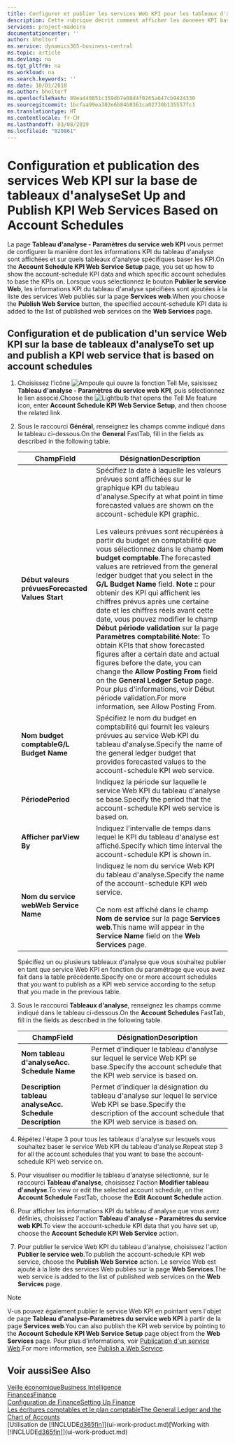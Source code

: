 ```yaml
---
title: Configurer et publier les services Web KPI pour les tableaux d'analyse | Microsoft Docs
description: Cette rubrique décrit comment afficher les données KPI basées sur des tableaux d'analyse spécifiques.
services: project-madeira
documentationcenter: ''
author: bholtorf
ms.service: dynamics365-business-central
ms.topic: article
ms.devlang: na
ms.tgt_pltfrm: na
ms.workload: na
ms.search.keywords: ''
ms.date: 10/01/2018
ms.author: bholtorf
ms.openlocfilehash: 89ea440851c359db7e08d4f0265a647cb9424330
ms.sourcegitcommit: 1bcfaa99ea302e6b84b8361ca02730b135557fc1
ms.translationtype: HT
ms.contentlocale: fr-CH
ms.lasthandoff: 03/08/2019
ms.locfileid: "820861"
---
```

# <a name="set-up-and-publish-kpi-web-services-based-on-account-schedules"></a><span data-ttu-id="873e6-103">Configuration et publication des services Web KPI sur la base de tableaux d'analyse</span><span class="sxs-lookup"><span data-stu-id="873e6-103">Set Up and Publish KPI Web Services Based on Account Schedules</span></span>
<span data-ttu-id="873e6-104">La page **Tableau d'analyse - Paramètres du service web KPI** vous permet de configurer la manière dont les informations KPI du tableau d'analyse sont affichées et sur quels tableaux d'analyse spécifiques baser les KPI.</span><span class="sxs-lookup"><span data-stu-id="873e6-104">On the **Account Schedule KPI Web Service Setup** page, you set up how to show the account-schedule KPI data and which specific account schedules to base the KPIs on.</span></span> <span data-ttu-id="873e6-105">Lorsque vous sélectionnez le bouton **Publier le service Web**, les informations KPI du tableau d'analyse spécifiées sont ajoutées à la liste des services Web publiés sur la page **Services web**.</span><span class="sxs-lookup"><span data-stu-id="873e6-105">When you choose the **Publish Web Service** button, the specified account-schedule KPI data is added to the list of published web services on the **Web Services** page.</span></span>  

## <a name="to-set-up-and-publish-a-kpi-web-service-that-is-based-on-account-schedules"></a><span data-ttu-id="873e6-106">Configuration et de publication d'un service Web KPI sur la base de tableaux d'analyse</span><span class="sxs-lookup"><span data-stu-id="873e6-106">To set up and publish a KPI web service that is based on account schedules</span></span>  
1.  <span data-ttu-id="873e6-107">Choisissez l'icône ![Ampoule qui ouvre la fonction Tell Me](media/ui-search/search_small.png "Dites-moi ce que vous voulez faire"), saisissez **Tableau d'analyse - Paramètres du service web KPI**, puis sélectionnez le lien associé.</span><span class="sxs-lookup"><span data-stu-id="873e6-107">Choose the ![Lightbulb that opens the Tell Me feature](media/ui-search/search_small.png "Tell me what you want to do") icon, enter **Account Schedule KPI Web Service Setup**, and then choose the related link.</span></span>  
2.  <span data-ttu-id="873e6-108">Sous le raccourci **Général**, renseignez les champs comme indiqué dans le tableau ci-dessous.</span><span class="sxs-lookup"><span data-stu-id="873e6-108">On the **General** FastTab, fill in the fields as described in the following table.</span></span>  

    |<span data-ttu-id="873e6-109">Champ</span><span class="sxs-lookup"><span data-stu-id="873e6-109">Field</span></span>|<span data-ttu-id="873e6-110">Désignation</span><span class="sxs-lookup"><span data-stu-id="873e6-110">Description</span></span>|  
    |---------------------------------|---------------------------------------|  
    |<span data-ttu-id="873e6-111">**Début valeurs prévues**</span><span class="sxs-lookup"><span data-stu-id="873e6-111">**Forecasted Values Start**</span></span>|<span data-ttu-id="873e6-112">Spécifiez la date à laquelle les valeurs prévues sont affichées sur le graphique KPI du tableau d'analyse.</span><span class="sxs-lookup"><span data-stu-id="873e6-112">Specify at what point in time forecasted values are shown on the account-schedule KPI graphic.</span></span><br /><br /> <span data-ttu-id="873e6-113">Les valeurs prévues sont récupérées à partir du budget en comptabilité que vous sélectionnez dans le champ **Nom budget comptable**.</span><span class="sxs-lookup"><span data-stu-id="873e6-113">The forecasted values are retrieved from the general ledger budget that you select in the **G/L Budget Name** field.</span></span> <span data-ttu-id="873e6-114">**Note ::** pour obtenir des KPI qui affichent les chiffres prévus après une certaine date et les chiffres réels avant cette date, vous pouvez modifier le champ **Début période validation** sur la page **Paramètres comptabilité**.</span><span class="sxs-lookup"><span data-stu-id="873e6-114">**Note:**  To obtain KPIs that show forecasted figures after a certain date and actual figures before the date, you can change the **Allow Posting From** field on the **General Ledger Setup** page.</span></span> <span data-ttu-id="873e6-115">Pour plus d'informations, voir Début période validation.</span><span class="sxs-lookup"><span data-stu-id="873e6-115">For more information, see Allow Posting From.</span></span>|  
    |<span data-ttu-id="873e6-116">**Nom budget comptable**</span><span class="sxs-lookup"><span data-stu-id="873e6-116">**G/L Budget Name**</span></span>|<span data-ttu-id="873e6-117">Spécifiez le nom du budget en comptabilité qui fournit les valeurs prévues au service Web KPI du tableau d'analyse.</span><span class="sxs-lookup"><span data-stu-id="873e6-117">Specify the name of the general ledger budget that provides forecasted values to the account-schedule KPI web service.</span></span>|  
    |<span data-ttu-id="873e6-118">**Période**</span><span class="sxs-lookup"><span data-stu-id="873e6-118">**Period**</span></span>|<span data-ttu-id="873e6-119">Indiquez la période sur laquelle le service Web KPI du tableau d'analyse se base.</span><span class="sxs-lookup"><span data-stu-id="873e6-119">Specify the period that the account-schedule KPI web service is based on.</span></span>|  
    |<span data-ttu-id="873e6-120">**Afficher par**</span><span class="sxs-lookup"><span data-stu-id="873e6-120">**View By**</span></span>|<span data-ttu-id="873e6-121">Indiquez l'intervalle de temps dans lequel le KPI du tableau d'analyse est affiché.</span><span class="sxs-lookup"><span data-stu-id="873e6-121">Specify which time interval the account-schedule KPI is shown in.</span></span>|  
    |<span data-ttu-id="873e6-122">**Nom du service web**</span><span class="sxs-lookup"><span data-stu-id="873e6-122">**Web Service Name**</span></span>|<span data-ttu-id="873e6-123">Indiquez le nom du service Web KPI du tableau d'analyse.</span><span class="sxs-lookup"><span data-stu-id="873e6-123">Specify the name of the account-schedule KPI web service.</span></span><br /><br /> <span data-ttu-id="873e6-124">Ce nom est affiché dans le champ **Nom de service** sur la page **Services web**.</span><span class="sxs-lookup"><span data-stu-id="873e6-124">This name will appear in the **Service Name** field on the **Web Services** page.</span></span>|  

    <span data-ttu-id="873e6-125">Spécifiez un ou plusieurs tableaux d'analyse que vous souhaitez publier en tant que service Web KPI en fonction du paramétrage que vous avez fait dans la table précédente.</span><span class="sxs-lookup"><span data-stu-id="873e6-125">Specify one or more account schedules that you want to publish as a KPI web service according to the setup that you made in the previous table.</span></span>  

3.  <span data-ttu-id="873e6-126">Sous le raccourci **Tableaux d'analyse**, renseignez les champs comme indiqué dans le tableau ci-dessous.</span><span class="sxs-lookup"><span data-stu-id="873e6-126">On the **Account Schedules** FastTab, fill in the fields as described in the following table.</span></span>  

    |<span data-ttu-id="873e6-127">Champ</span><span class="sxs-lookup"><span data-stu-id="873e6-127">Field</span></span>|<span data-ttu-id="873e6-128">Désignation</span><span class="sxs-lookup"><span data-stu-id="873e6-128">Description</span></span>|  
    |---------------------------------|---------------------------------------|  
    |<span data-ttu-id="873e6-129">**Nom tableau d'analyse**</span><span class="sxs-lookup"><span data-stu-id="873e6-129">**Acc. Schedule Name**</span></span>|<span data-ttu-id="873e6-130">Permet d'indiquer le tableau d'analyse sur lequel le service Web KPI se base.</span><span class="sxs-lookup"><span data-stu-id="873e6-130">Specify the account schedule that the KPI web service is based on.</span></span>|  
    |<span data-ttu-id="873e6-131">**Description tableau analyse**</span><span class="sxs-lookup"><span data-stu-id="873e6-131">**Acc. Schedule Description**</span></span>|<span data-ttu-id="873e6-132">Permet d'indiquer la désignation du tableau d'analyse sur lequel le service Web KPI se base.</span><span class="sxs-lookup"><span data-stu-id="873e6-132">Specify the description of the account schedule that the KPI web service is based on.</span></span>|  

4.  <span data-ttu-id="873e6-133">Répétez l'étape 3 pour tous les tableaux d'analyse sur lesquels vous souhaitez baser le service Web KPI du tableau d'analyse.</span><span class="sxs-lookup"><span data-stu-id="873e6-133">Repeat step 3 for all the account schedules that you want to base the account-schedule KPI web service on.</span></span>  
5.  <span data-ttu-id="873e6-134">Pour visualiser ou modifier le tableau d'analyse sélectionné, sur le raccourci **Tableau d'analyse**, choisissez l'action **Modifier tableau d'analyse**.</span><span class="sxs-lookup"><span data-stu-id="873e6-134">To view or edit the selected account schedule, on the **Account Schedule** FastTab, choose the **Edit Account Schedule** action.</span></span>  
6.  <span data-ttu-id="873e6-135">Pour afficher les informations KPI du tableau d'analyse que vous avez définies, choisissez l'action **Tableau d'analyse - Paramètres du service web KPI**.</span><span class="sxs-lookup"><span data-stu-id="873e6-135">To view the account-schedule KPI data that you have set up, choose the **Account Schedule KPI Web Service** action.</span></span>  
7.  <span data-ttu-id="873e6-136">Pour publier le service Web KPI du tableau d'analyse, choisissez l'action **Publier le service web**.</span><span class="sxs-lookup"><span data-stu-id="873e6-136">To publish the account-schedule KPI web service, choose the **Publish Web Service** action.</span></span> <span data-ttu-id="873e6-137">Le service Web est ajouté à la liste des services Web publiés sur la page **Web Services**.</span><span class="sxs-lookup"><span data-stu-id="873e6-137">The web service is added to the list of published web services on the **Web Services** page.</span></span>  

> [!NOTE]  
>  <span data-ttu-id="873e6-138">V-us pouvez également publier le service Web KPI en pointant vers l'objet de page **Tableau d'analyse-Paramètres du service web KPI** à partir de la page **Services web**.</span><span class="sxs-lookup"><span data-stu-id="873e6-138">You can also publish the KPI web service by pointing to the **Account Schedule KPI Web Service Setup** page object from the **Web Services** page.</span></span> <span data-ttu-id="873e6-139">Pour plus d'informations, voir [Publication d'un service Web](across-how-publish-web-service.md).</span><span class="sxs-lookup"><span data-stu-id="873e6-139">For more information, see [Publish a Web Service](across-how-publish-web-service.md).</span></span>  

## <a name="see-also"></a><span data-ttu-id="873e6-140">Voir aussi</span><span class="sxs-lookup"><span data-stu-id="873e6-140">See Also</span></span>  
[<span data-ttu-id="873e6-141">Veille économique</span><span class="sxs-lookup"><span data-stu-id="873e6-141">Business Intelligence</span></span>](bi.md)  
[<span data-ttu-id="873e6-142">Finances</span><span class="sxs-lookup"><span data-stu-id="873e6-142">Finance</span></span>](finance.md)  
[<span data-ttu-id="873e6-143">Configuration de Finance</span><span class="sxs-lookup"><span data-stu-id="873e6-143">Setting Up Finance</span></span>](finance-setup-finance.md)  
[<span data-ttu-id="873e6-144">Les écritures comptables et le plan comptable</span><span class="sxs-lookup"><span data-stu-id="873e6-144">The General Ledger and the Chart of Accounts</span></span>](finance-general-ledger.md)  
<span data-ttu-id="873e6-145">[Utilisation de [!INCLUDE[d365fin](includes/d365fin_md.md)]](ui-work-product.md)</span><span class="sxs-lookup"><span data-stu-id="873e6-145">[Working with [!INCLUDE[d365fin](includes/d365fin_md.md)]](ui-work-product.md)</span></span>
